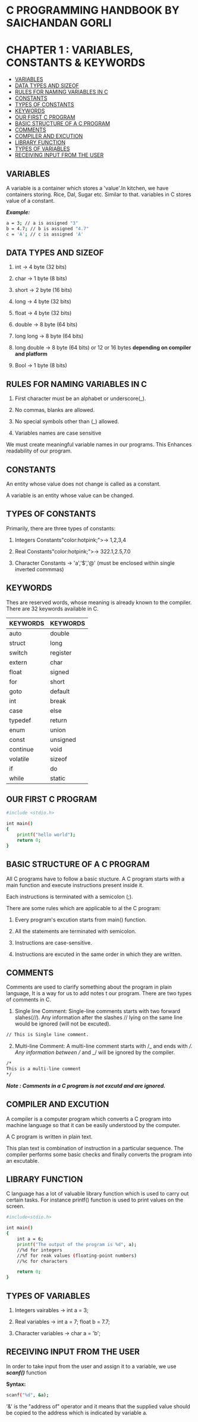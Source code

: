 # C PROGRAMMING HANDBOOK BY SAICHANDAN GORLI

# CHAPTER 1 : VARIABLES, CONSTANTS & KEYWORDS

- [VARIABLES](#variables)
- [DATA TYPES AND SIZEOF](#data-types-and-sizeof)
- [RULES FOR NAMING VARIABLES IN C](#rules-for-naming-variables-in-c)
- [CONSTANTS](#constants)
- [TYPES OF CONSTANTS](#types-of-constants)
- [KEYWORDS](#keywords)
- [OUR FIRST C PROGRAM](#our-first-c-program)
- [BASIC STRUCTURE OF A C PROGRAM](#basic-structure-of-a-c-program)
- [COMMENTS](#comments)
- [COMPILER AND EXCUTION](#compiler-and-excution)
- [LIBRARY FUNCTION](#library-function)
- [TYPES OF VARIABLES](#types-of-variables)
- [RECEIVING INPUT FROM THE USER](#receiving-input-from-the-user)

## VARIABLES

A variable is a container which stores a 'value'.In kitchen, we have containers storing. Rice, Dal, Sugar etc. Similar to that. variables in C stores value of a constant.

**_Example:_**

```bash
a = 3; // a is assigned "3"
b = 4.7; // b is assigned "4.7"
c = 'A'; // c is assigned 'A'
```

## DATA TYPES AND SIZEOF

1. int &rarr; 4 byte (32 bits)

2. char &rarr; 1 byte (8 bits)

3. short &rarr; 2 byte (16 bits)

4. long &rarr; 4 byte (32 bits)

5. float &rarr; 4 byte (32 bits)

6. double &rarr; 8 byte (64 bits)

7. long long &rarr; 8 byte (64 bits)

8. long double &rarr; 8 byte (64 bits) or 12 or 16 bytes **depending on compiler and platform**

9. Bool &rarr; 1 byte (8 bits)

## RULES FOR NAMING VARIABLES IN C

1.  First character must be an alphabet or underscore(\_).

2.  No commas, blanks are allowed.

3.  No special symbols other than (\_) allowed.

4.  Variables names are case sensitive

We must create meaningful variable names in our programs. This Enhances readability of our program.

## CONSTANTS

An entity whose value does not change is called as a constant.

A variable is an entity whose value can be changed.

## TYPES OF CONSTANTS

Primarily, there are three types of constants:

1. Integers Constants"color:hotpink;">&rarr; 1,2,3,4

2. Real Constants"color:hotpink;">&rarr; 322.1,2.5,7.0

3. Character Constants &rarr; 'a','$','@' (must be enclosed within single inverted commmas)

<!-- Size of int : 4 bytes
Size of float : 4 bytes
Size of char : 1 bytes  -->

## KEYWORDS

Thes are reserved words, whose meaning is already known to the compiler. There are 32 keywords available in C.

| KEYWORDS | KEYWORDS |
| -------- | -------- |
| auto     | double   |
| struct   | long     |
| switch   | register |
| extern   | char     |
| float    | signed   |
| for      | short    |
| goto     | default  |
| int      | break    |
| case     | else     |
| typedef  | return   |
| enum     | union    |
| const    | unsigned |
| continue | void     |
| volatile | sizeof   |
| if       | do       |
| while    | static   |

## OUR FIRST C PROGRAM

```bash
#include <stdio.h>

int main()
{
    printf("hello world");
    return 0;
}
```

## BASIC STRUCTURE OF A C PROGRAM

All C programs have to follow a basic stucture. A C program starts with a main function and execute instructions present inside it.

Each instructions is terminated with a semicolon (;).

There are some rules which are applicable to al the C program:

1. Every program's excution starts from main() function.

2. All the statements are terminated with semicolon.

3. Instructions are case-sensitive.

4. Instructions are excuted in the same order in which they are written.

## COMMENTS

Comments are used to clarify something about the program in plain language, It is a way for us to add notes t our program. There are two types of comments in C.

1. Single line Comment: Single-line comments starts with two forward slahes(//). Any information after the slashes // lying on the same line would be ignored (will not be excuted).

```bash
// This is Single line comment.
```

2. Multi-line Comment: A multi-line comment starts with /_ and ends with _/. Any information between /_ and _/ will be ignored by the compiler.

```bash
/*
This is a multi-line comment
*/
```

**_Note : Comments in a C program is not excutd and are ignored._**

## COMPILER AND EXCUTION

A compiler is a computer program which converts a C program into machine language so that it can be easily understood by the computer.

A C program is written in plain text.

This plan text is combination of instruction in a particular sequence. The compiler performs some basic checks and finally converts the program into an excutable.

## LIBRARY FUNCTION

C language has a lot of valuable library function which is used to carry out certain tasks. For instance printf() function is used to print values on the screen.

```bash
#include<stdio.h>

int main()
{
    int a = 6;
    printf("The output of the program is %d", a);
    //%d for integers
    //%f for reak values (floating-point numbers)
    //%c for characters

    return 0;
}
```

## TYPES OF VARIABLES

1. Integers vairables &rarr; int a = 3;

2. Real variables &rarr; int a = 7; float b = 7.7;

3. Character variables &rarr; char a = 'b';

## RECEIVING INPUT FROM THE USER

In order to take input from the user and assign it to a variable, we use **_scanf()_** function

**Syntax:**

```bash
scanf("%d", &a);
```

'&' is the "address of" operator and it means that the supplied value should be copied to the address which is indicated by variable a.
